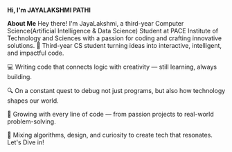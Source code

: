 **Hi, I'm JAYALAKSHMI PATHI**

**About Me**
Hey there! I'm JayaLakshmi, a third-year Computer Science(Artificial Intelligence & Data Science) Student at PACE Institute of Technology and Sciences with a passion for coding and crafting innovative solutions.
🚀 Third-year CS student turning ideas into interactive, intelligent, and impactful code.

💻 Writing code that connects logic with creativity — still learning, always building.

🔍 On a constant quest to debug not just programs, but also how technology shapes our world.

🌱 Growing with every line of code — from passion projects to real-world problem-solving.

🧠 Mixing algorithms, design, and curiosity to create tech that resonates.
Let's Dive in!
